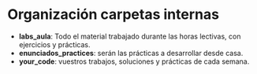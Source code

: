 # Organización carpetas internas

- **labs_aula**: Todo el material trabajado durante las horas lectivas, con ejercicios y prácticas.
- **enunciados_practices**: serán las prácticas a desarrollar desde casa.
- **your_code**: vuestros trabajos, soluciones y prácticas de cada semana.
